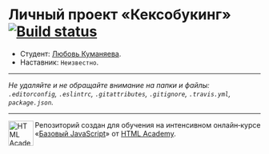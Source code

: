 # Личный проект «Кексобукинг» [![Build status][travis-image]][travis-url]

* Студент: [Любовь Куманяева](https://up.htmlacademy.ru/javascript/11/user/138931).
* Наставник: `Неизвестно`.

---

_Не удаляйте и не обращайте внимание на папки и файлы:_<br>
_`.editorconfig`, `.eslintrc`, `.gitattributes`, `.gitignore`, `.travis.yml`, `package.json`._

---

<a href="https://htmlacademy.ru/intensive/javascript"><img align="left" width="50" height="50" title="HTML Academy" src="https://up.htmlacademy.ru/static/img/intensive/javascript/logo-for-github.svg"></a>

Репозиторий создан для обучения на интенсивном онлайн‑курсе «[Базовый JavaScript](https://htmlacademy.ru/intensive/javascript)» от [HTML Academy](https://htmlacademy.ru).

[travis-image]: https://travis-ci.org/htmlacademy-javascript/138931-keksobooking.svg?branch=master
[travis-url]: https://travis-ci.org/htmlacademy-javascript/138931-keksobooking

